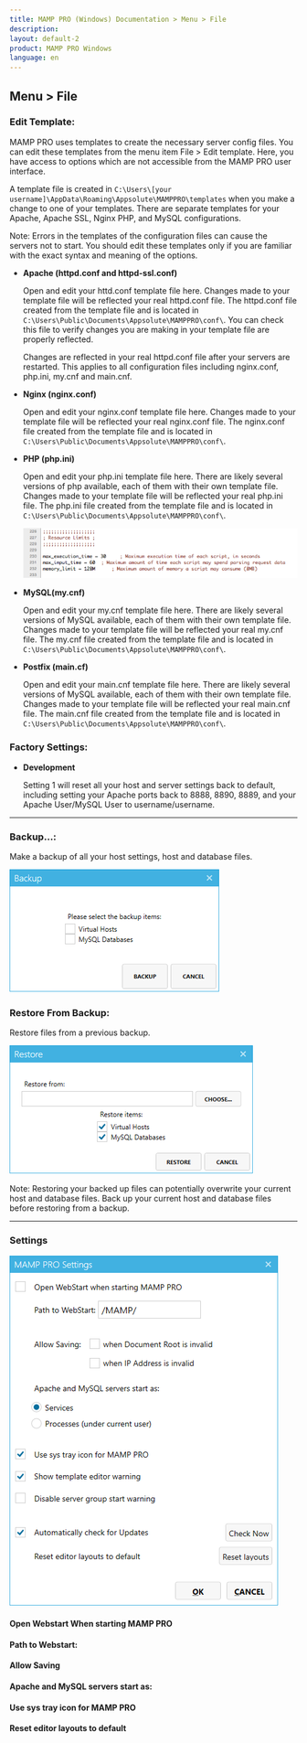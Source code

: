 ```yaml
---
title: MAMP PRO (Windows) Documentation > Menu > File
description: 
layout: default-2
product: MAMP PRO Windows
language: en
---
```


##  Menu > File

### Edit Template:<a name="edit_templates"></a>

MAMP PRO uses templates to create the necessary server config files. You can edit these templates from the menu item       File > Edit template. Here, you have access to options which are not accessible from the MAMP PRO user interface.

A template file is created in `C:\Users\[your username]\AppData\Roaming\Appsolute\MAMPPRO\templates` when you make a change to one of your templates. There are separate templates for your Apache, Apache SSL, Nginx PHP, and MySQL configurations.
     
<div class="alert" role="alert">
Note: Errors in the templates of the configuration files can cause the servers not to start. You should edit these templates only if you are familiar with the exact syntax and meaning of the options.
</div>
 
*  **Apache (httpd.conf and httpd-ssl.conf)**     
   
     Open and edit your httd.conf template file here. Changes made to your template file will be reflected your         real      httpd.conf file. The httpd.conf file created from the template file and is located in `C:\Users\Public\Documents\Appsolute\MAMPPRO\conf\`. You can check this file to verify changes you are making in your template file are properly reflected.

     <div class="alert" role="alert">
     Changes are reflected in your real httpd.conf file after your servers are restarted. This applies to all           configuration files including nginx.conf, php.ini, my.cnf and main.cnf.
     </div>

*  **Nginx (nginx.conf)**   

     Open and edit your nginx.conf template file here. Changes made to your template file will be reflected your        real nginx.conf file. The nginx.conf file created from the template file and is located in `C:\Users\Public\Documents\Appsolute\MAMPPRO\conf\`.

*  **PHP (php.ini)**        
     
     Open and edit your php.ini template file here. There are likely several versions of php available, each of them with  their own template file. Changes made to your template file will be reflected your real php.ini file. The php.ini file created from the template file and is located in `C:\Users\Public\Documents\Appsolute\MAMPPRO\conf\`.
     
     ![MAMP](/en/MAMP-PRO-Windows/Menu/File/PHPini.png)

*  **MySQL(my.cnf)**        
     
     Open and edit your my.cnf template file here. There are likely several versions of MySQL available, each of them with their own template file. Changes made to your template file will be reflected your real my.cnf file. The my.cnf file created from the template file and is located in `C:\Users\Public\Documents\Appsolute\MAMPPRO\conf\`.
 
*  **Postfix (main.cf)** 
     
     Open and edit your main.cnf template file here. There are likely several versions of MySQL available, each of them with their own template file. Changes made to your template file will be reflected your real main.cnf file. The main.cnf file created from the template file and is located in `C:\Users\Public\Documents\Appsolute\MAMPPRO\conf\`.
 


### Factory Settings:
  
*  **Development**     

     Setting 1 will reset all your host and server settings back to default, including setting your Apache ports back to 8888, 8890, 8889, and your Apache User/MySQL User to username/username.


<a name="backup"></a> 

---

### Backup…:

Make a backup of all your host settings, host and database files.

![MAMP](/en/MAMP-PRO-Windows/Menu/File/Backup.png)
     
### Restore From Backup:

Restore files from a previous backup.

![MAMP](/en/MAMP-PRO-Windows/Menu/File/Restore.png)

<div class="alert" role="alert">
Note: Restoring your backed up files can potentially overwrite your current host and database files. Back up your current host and database files before restoring from a backup. 
</div>

---

### Settings

 ![MAMP](/en/MAMP-PRO-Windows/Menu/File/Settings.png)
 
 
 #### Open Webstart When starting MAMP PRO
 
 #### Path to Webstart:
 
 #### Allow Saving
 
 #### Apache and MySQL servers start as:
 
 #### Use sys tray icon for MAMP PRO
 
 #### Reset editor layouts to default
 

